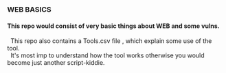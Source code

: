 <h3> WEB BASICS </h3>

<h4> This repo would consist of very basic things about WEB and some vulns. </h4>

&nbsp; This repo also contains a Tools.csv file , which explain some use of the tool.
<br>
&nbsp; It's most imp to understand how the tool works otherwise you would become just another script-kiddie.
<br>
